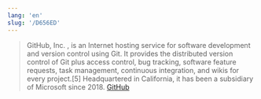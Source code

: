 ```yaml
---
lang: 'en'
slug: '/D656ED'
---
```


> GitHub, Inc. , is an Internet hosting service for software development and version control using Git. It provides the distributed version control of Git plus access control, bug tracking, software feature requests, task management, continuous integration, and wikis for every project.[5] Headquartered in California, it has been a subsidiary of Microsoft since 2018. [GitHub](https://en.wikipedia.org/wiki/GitHub)

